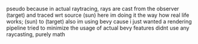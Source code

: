 pseudo because in actual raytracing, rays are cast from the observer (target) and traced wrt source (sun)
here im doing it the way how real life works; (sun) to (target)
also im using bevy cause i just wanted a rendering pipeline tried to minimize the usage of actual bevy features
didnt use any raycasting, purely math
